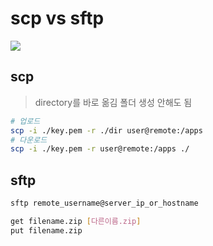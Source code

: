 # scp vs sftp

![](/img/scpsftp.png)

## scp

> directory를 바로 옮김 폴더 생성 안해도 됨

```sh
# 업로드
scp -i ./key.pem -r ./dir user@remote:/apps
# 다운로드
scp -i ./key.pem -r user@remote:/apps ./
```

## sftp

```sh
sftp remote_username@server_ip_or_hostname

get filename.zip [다른이름.zip]
put filename.zip
```
